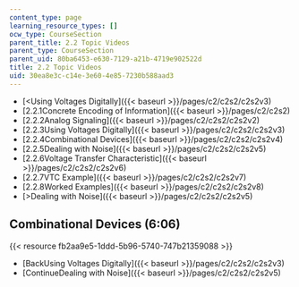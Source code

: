```yaml
---
content_type: page
learning_resource_types: []
ocw_type: CourseSection
parent_title: 2.2 Topic Videos
parent_type: CourseSection
parent_uid: 80ba6453-e630-7129-a21b-4719e902522d
title: 2.2 Topic Videos
uid: 30ea8e3c-c14e-3e60-4e85-7230b588aad3
---
```


*   [\<Using Voltages Digitally]({{< baseurl >}}/pages/c2/c2s2/c2s2v3)
*   [2.2.1Concrete Encoding of Information]({{< baseurl >}}/pages/c2/c2s2)
*   [2.2.2Analog Signaling]({{< baseurl >}}/pages/c2/c2s2/c2s2v2)
*   [2.2.3Using Voltages Digitally]({{< baseurl >}}/pages/c2/c2s2/c2s2v3)
*   [2.2.4Combinational Devices]({{< baseurl >}}/pages/c2/c2s2/c2s2v4)
*   [2.2.5Dealing with Noise]({{< baseurl >}}/pages/c2/c2s2/c2s2v5)
*   [2.2.6Voltage Transfer Characteristic]({{< baseurl >}}/pages/c2/c2s2/c2s2v6)
*   [2.2.7VTC Example]({{< baseurl >}}/pages/c2/c2s2/c2s2v7)
*   [2.2.8Worked Examples]({{< baseurl >}}/pages/c2/c2s2/c2s2v8)
*   [\>Dealing with Noise]({{< baseurl >}}/pages/c2/c2s2/c2s2v5)

Combinational Devices (6:06)
----------------------------

{{< resource fb2aa9e5-1ddd-5b96-5740-747b21359088 >}}

*   [BackUsing Voltages Digitally]({{< baseurl >}}/pages/c2/c2s2/c2s2v3)
*   [ContinueDealing with Noise]({{< baseurl >}}/pages/c2/c2s2/c2s2v5)